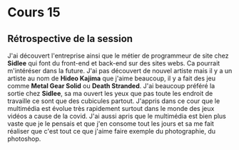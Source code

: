 # Cours 15
## Rétrospective de la session

J'ai découvert l'entreprise ainsi que le métier de programmeur de site chez **Sidlee** qui font du front-end et back-end sur des sites webs. Ca pourrait m'intéréser dans la future. J'ai pas découvert de nouvel artiste mais il y a un artiste au nom de **Hideo Kajima** que j'aime beaucoup, il y a fait des jeu comme **Metal Gear Solid** ou **Death Stranded**. J'ai beaucoup préféré la sortie chez **Sidlee**, sa ma ouvert les yeux que pas toute les endroit de travaille ce sont que des cubicules partout. J'appris dans ce cour que le multimédia est évolue très rapidement surtout dans le monde des jeux vidéos a cause de la covid. J'ai aussi apris que le multimédia est bien plus vaste que je le pensais et que j'en consome tout les jours et sa me fait réaliser que c'est tout ce que j'aime faire exemple du photographie, du photoshop.
